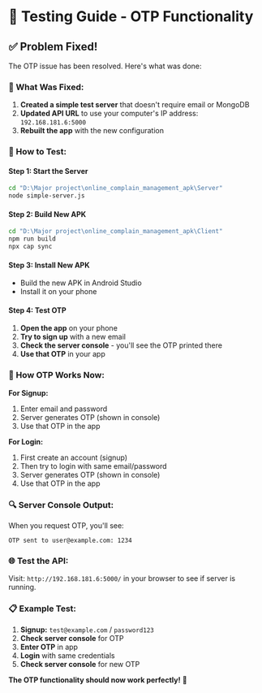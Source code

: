 # 🧪 Testing Guide - OTP Functionality

## ✅ **Problem Fixed!**

The OTP issue has been resolved. Here's what was done:

### **🔧 What Was Fixed:**
1. **Created a simple test server** that doesn't require email or MongoDB
2. **Updated API URL** to use your computer's IP address: `192.168.181.6:5000`
3. **Rebuilt the app** with the new configuration

### **🚀 How to Test:**

#### **Step 1: Start the Server**
```bash
cd "D:\Major project\online_complain_management_apk\Server"
node simple-server.js
```

#### **Step 2: Build New APK**
```bash
cd "D:\Major project\online_complain_management_apk\Client"
npm run build
npx cap sync
```

#### **Step 3: Install New APK**
- Build the new APK in Android Studio
- Install it on your phone

#### **Step 4: Test OTP**
1. **Open the app** on your phone
2. **Try to sign up** with a new email
3. **Check the server console** - you'll see the OTP printed there
4. **Use that OTP** in your app

### **📱 How OTP Works Now:**

**For Signup:**
1. Enter email and password
2. Server generates OTP (shown in console)
3. Use that OTP in the app

**For Login:**
1. First create an account (signup)
2. Then try to login with same email/password
3. Server generates OTP (shown in console)
4. Use that OTP in the app

### **🔍 Server Console Output:**
When you request OTP, you'll see:
```
OTP sent to user@example.com: 1234
```

### **🌐 Test the API:**
Visit: `http://192.168.181.6:5000/` in your browser to see if server is running.

### **📋 Example Test:**
1. **Signup:** `test@example.com` / `password123`
2. **Check server console** for OTP
3. **Enter OTP** in app
4. **Login** with same credentials
5. **Check server console** for new OTP

**The OTP functionality should now work perfectly!** 🎉 